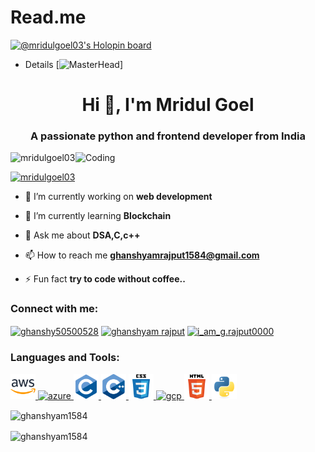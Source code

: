 # Read.me
[![@mridulgoel03's Holopin board](https://holopin.me/mridulgoel03)](https://holopin.io/@mridulgoel03)


* Details
[![MasterHead](https://www.jonesday.com/-/media/files/publications/2019/05/when-coding-is-criminal/when-coding-is-criminal.jpg?h=800&w=1600&la=en&hash=5522AA91198A168017C511FCBE77E201)]
<h1 align="center">Hi 👋, I'm Mridul Goel</h1>
<h3 align="center">A passionate python and frontend developer from India</h3>
<img align="right" alt="Coding" width="400" src="https://www.hostinger.com/tutorials/wp-content/uploads/sites/2/2021/08/learn-coding-online-for-free.webp">

<p align="left"> <img src="https://komarev.com/ghpvc/?username=mridulgoel03&label=Profile%20views&color=0e75b6&style=flat" alt="mridulgoel03" /> </p>

<p align="left"> <a href="https://twitter.com/mridulgoel03" target="blank"><img src="https://img.shields.io/twitter/follow/mridulgoel03?logo=twitter&style=for-the-badge" alt="mridulgoel03" /></a> </p>

- 🔭 I’m currently working on **web development**

- 🌱 I’m currently learning **Blockchain**

- 💬 Ask me about **DSA,C,c++**

- 📫 How to reach me **ghanshyamrajput1584@gmail.com**

- ⚡ Fun fact **try to code without coffee..**

<h3 align="left">Connect with me:</h3>
<p align="left">
<a href="https://twitter.com/ghanshy50500528" target="blank"><img align="center" src="https://raw.githubusercontent.com/rahuldkjain/github-profile-readme-generator/master/src/images/icons/Social/twitter.svg" alt="ghanshy50500528" height="30" width="40" /></a>
<a href="https://linkedin.com/in/ghanshyam rajput" target="blank"><img align="center" src="https://raw.githubusercontent.com/rahuldkjain/github-profile-readme-generator/master/src/images/icons/Social/linked-in-alt.svg" alt="ghanshyam rajput" height="30" width="40" /></a>
<a href="https://instagram.com/i_am_g.rajput0000" target="blank"><img align="center" src="https://raw.githubusercontent.com/rahuldkjain/github-profile-readme-generator/master/src/images/icons/Social/instagram.svg" alt="i_am_g.rajput0000" height="30" width="40" /></a>
</p>

<h3 align="left">Languages and Tools:</h3>
<p align="left"> <a href="https://aws.amazon.com" target="_blank" rel="noreferrer"> <img src="https://raw.githubusercontent.com/devicons/devicon/master/icons/amazonwebservices/amazonwebservices-original-wordmark.svg" alt="aws" width="40" height="40"/> </a> <a href="https://azure.microsoft.com/en-in/" target="_blank" rel="noreferrer"> <img src="https://www.vectorlogo.zone/logos/microsoft_azure/microsoft_azure-icon.svg" alt="azure" width="40" height="40"/> </a> <a href="https://www.cprogramming.com/" target="_blank" rel="noreferrer"> <img src="https://raw.githubusercontent.com/devicons/devicon/master/icons/c/c-original.svg" alt="c" width="40" height="40"/> </a> <a href="https://www.w3schools.com/cpp/" target="_blank" rel="noreferrer"> <img src="https://raw.githubusercontent.com/devicons/devicon/master/icons/cplusplus/cplusplus-original.svg" alt="cplusplus" width="40" height="40"/> </a> <a href="https://www.w3schools.com/css/" target="_blank" rel="noreferrer"> <img src="https://raw.githubusercontent.com/devicons/devicon/master/icons/css3/css3-original-wordmark.svg" alt="css3" width="40" height="40"/> </a> <a href="https://cloud.google.com" target="_blank" rel="noreferrer"> <img src="https://www.vectorlogo.zone/logos/google_cloud/google_cloud-icon.svg" alt="gcp" width="40" height="40"/> </a> <a href="https://www.w3.org/html/" target="_blank" rel="noreferrer"> <img src="https://raw.githubusercontent.com/devicons/devicon/master/icons/html5/html5-original-wordmark.svg" alt="html5" width="40" height="40"/> </a> <a href="https://www.python.org" target="_blank" rel="noreferrer"> <img src="https://raw.githubusercontent.com/devicons/devicon/master/icons/python/python-original.svg" alt="python" width="40" height="40"/> </a> </p>

<p><img align="center" src="https://github-readme-stats.vercel.app/api/top-langs?username=ghanshyam1584&show_icons=true&locale=en&layout=compact" alt="ghanshyam1584" /></p>

<p><img align="center" src="https://github-readme-streak-stats.herokuapp.com/?user=ghanshyam1584&" alt="ghanshyam1584" /></p>

